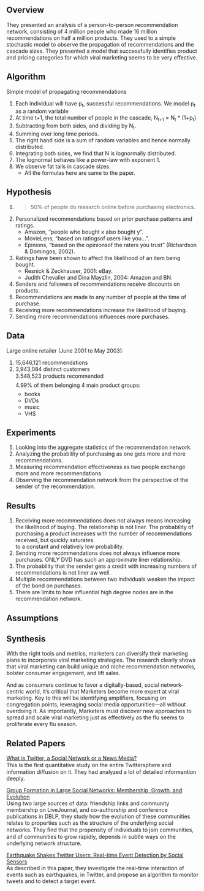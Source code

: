 Overview
--------
They presented an analysis of a person-to-person recommendation network, consisting of 4 million people who made 16 million recommendations on half a million products. They used to a simple stochastic model to observe the propagation of recommendations and the cascade sizes. They presented a model that successfully identifies product and pricing categories for which viral marketing seems to be very effective.

Algorithm
---------
Simple model of propagating recommendations

1. Each individual will have p<sub>t</sub>, successful recommendations. We model p<sub>t</sub> as a random variable   
2. At time t+1, the total number of people in the cascade, N<sub>t+1</sub> = N<sub>t</sub> * (1+p<sub>t</sub>)    
3. Subtracting from both sides, and dividing by N<sub>t</sub>.     
4. Summing over long time periods.    
5. The right hand side is a sum of random variables and hence normally distributed.    
6. Integrating both sides, we find that N is lognormally distributed.    
7. The lognormal behaves like a power-law with exponent 1.     
8. We observe fat tails in cascade sizes.    
   - All the formulas here are same to the paper.

Hypothesis
----------
1. > 50% of people do research online before purchasing electronics.   
2. Personalized recommendations based on prior purchase patterns and ratings.   
   - Amazon, “people who bought x also bought y”.  
   - MovieLens, “based on ratingsof users like you…”.   
   - Epinions, “based on the opinionsof the raters you trust” (Richardson & Domingos, 2002).    
3. Ratings have been shown to affect the likelihood of an item being bought.    
   - Resnick & Zeckhauser, 2001: eBay.     
   - Judith Chevalier and Dina Mayzlin, 2004: Amazon and BN.   
4. Senders and followers of recommendations receive discounts on products.     
5. Recommendations are made to any number of people at the time of purchase.     
6. Receiving more recommendations increase the likelihood of buying.     
7. Sending more recommendations influences more purchases.      

Data
----
Large online retailer (June 2001 to May 2003):    
1. 15,646,121 recommendations    
2. 3,943,084 distinct customers     
3.548,523 products recommended     
4.99% of them belonging 4 main product groups:   
   - books    
   - DVDs     
   - music    
   - VHS     

Experiments
-----------
1. Looking into the aggregate statistics of the recommendation network.      
2. Analyzing the probability of purchasing as one gets more and more recommendations.    
3. Measuring recommendation effectiveness as two people exchange more and more recommendations.    
4. Observing the recommendation network from the perspective of the sender of the recommendation.     

Results
-------
1. Receiving more recommendations does not always means increasing the likelihood of buying. The relationship is not liner. The probability of purchasing a product increases with the number of recommendations received, but quickly saturates.       
to a constant and relatively low probability. 
2. Sending more recommendations does not always influence more purchases. ONLY DVD has such an approximate liner relationship.    
3. The probability that the sender gets a credit with increasing numbers of recommendations is not liner aw well.    
4. Multiple recommendations between two individuals weaken the impact of the bond on purchases.      
5. There are limits to how influential high degree nodes are in the recommendation network.      

Assumptions
-----------


Synthesis
---------
With the right tools and metrics, marketers can diversify their marketing plans to incorporate viral marketing strategies. The research clearly shows that viral marketing can build unique and niche recommendation networks, bolster consumer engagement, and lift sales.     
       
And as consumers continue to favor a digitally-based, social network-centric world, it’s critical that Marketers become more expert at viral marketing. Key to this will be identifying amplifiers, focusing on congregation points, leveraging social media opportunities—all without overdoing it. As importantly, Marketers must discover new approaches to spread and scale viral marketing just as effectively as the flu seems to proliferate every flu season.      

Related Papers
--------------
[What is Twitter, a Social Network or a News Media?](http://85.25.97.242/archivos/download/2010-www-twitterlh49129.pdf)   
This is the ﬁrst quantitative study on the entire Twittersphere and information diffusion on it. They had analyzed a lot of detailed informantion deeply.    

[Group Formation in Large Social Networks: Membership, Growth, and Evolution](http://wiki.cs.columbia.edu/download/attachments/1979/Group+Formation+in+Large+Social+Networks-backstrom.pdf)   
Using two large sources of data: friendship links and community membership on LiveJournal, and co-authorship and conference publications in DBLP, they study how the evolution of these communities relates to properties such as the structure of the underlying social networks. They ﬁnd that the propensity of individuals to join communities, and of communities to grow rapidly, depends in subtle ways on the underlying network structure.    

[Earthquake Shakes Twitter Users: Real-time Event Detection by Social Sensors](http://csce.uark.edu/~tingxiny/courses/5013spring13/readingList/www2010.pdf)    
As described in this paper, they investigate the real-time interaction of events such as earthquakes, in Twitter, and propose an algorithm to monitor tweets and to detect a target event.


